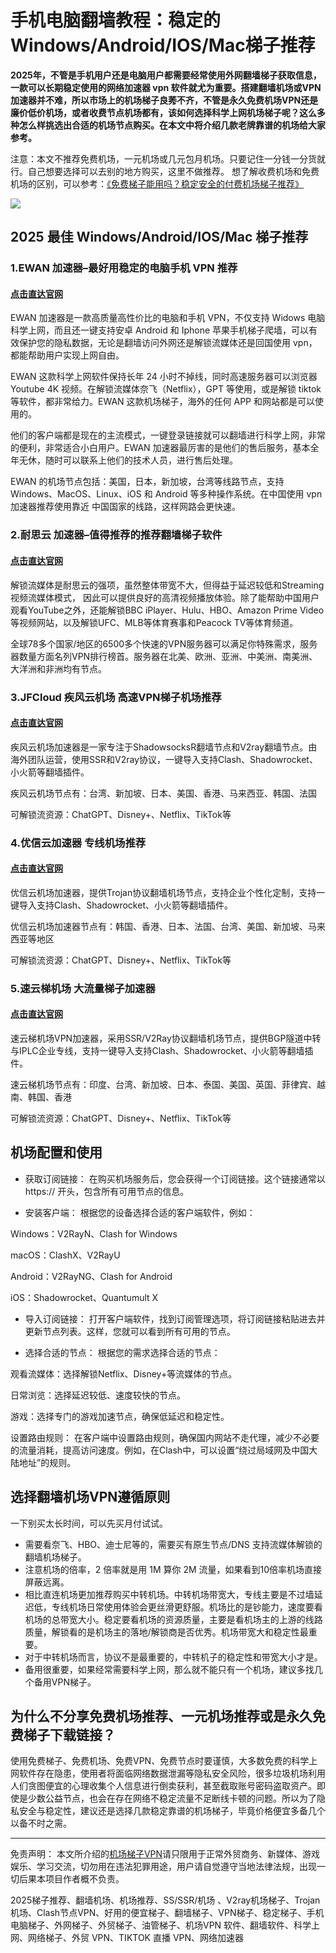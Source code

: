 # 手机电脑翻墙教程：稳定的Windows/Android/IOS/Mac梯子推荐

**2025年，不管是手机用户还是电脑用户都需要经常使用外网翻墙梯子获取信息，一款可以长期稳定使用的网络加速器 vpn 软件就尤为重要。搭建翻墙机场或VPN加速器并不难，所以市场上的机场梯子良莠不齐，不管是永久免费机场VPN还是廉价低价机场，或者收费节点机场都有，该如何选择科学上网机场梯子呢？这么多种怎么样挑选出合适的机场节点购买。在本文中将介绍几款老牌靠谱的机场给大家参考。**

注意：本文不推荐免费机场，一元机场或几元包月机场。只要记住一分钱一分货就行。自己想要选择可以去别的地方购买，这里不做推荐。 想了解收费机场和免费机场的区别，可以参考：[《免费梯子能用吗？稳定安全的付费机场梯子推荐》](https://2027vpn.net/%e4%bb%98%e8%b4%b9%e6%a2%af%e5%ad%90/)

![](https://www.cnvintage.org/assets/files/2025-04-02/1743601559-246446-image.png)

## 2025 最佳 Windows/Android/IOS/Mac 梯子推荐

### 1.EWAN 加速器–最好用稳定的电脑手机 VPN 推荐

#### [点击直达官网](https://affgo.cc/ewan)

EWAN  加速器是一款高质量高性价比的电脑和手机 VPN，不仅支持 Widows 电脑科学上网，而且还一键支持安卓 Android 和 Iphone 苹果手机梯子爬墙，可以有效保护您的隐私数据，无论是翻墙访问外网还是解锁流媒体还是回国使用 vpn，都能帮助用户实现上网自由。

EWAN  这款科学上网软件保持长年 24 小时不掉线，同时高速服务器可以浏览器 Youtube 4K 视频。在解锁流媒体奈飞（Netflix），GPT 等使用，或是解锁 tiktok 等软件，都非常给力。EWAN  这款机场梯子，海外的任何 APP 和网站都是可以使用的。

他们的客户端都是现在的主流模式，一键登录链接就可以翻墙进行科学上网，非常的便利，非常适合小白用户。EWAN 加速器最厉害的是他们的售后服务，基本全年无休，随时可以联系上他们的技术人员，进行售后处理。

EWAN  的机场节点包括：美国，日本，新加坡，台湾等线路节点，支持 Windows、MacOS、Linux、iOS 和 Android 等多种操作系统。在中国使用 vpn 加速器推荐使用靠近 中国国家的线路，这样网路会更快速。

### 2.耐思云 加速器–值得推荐的推荐翻墙梯子软件

#### [点击直达官网](https://affgo.cc/nisi)

解锁流媒体是耐思云的强项，虽然整体带宽不大，但得益于延迟较低和Streaming视频流媒体模式，
因此可以提供良好的高清视频播放体验。除了能帮助中国用户观看YouTube之外，还能解锁BBC iPlayer、Hulu、HBO、Amazon Prime Video等视频网站，以及解锁UFC、MLB等体育赛事和Peacock TV等体育频道。

全球78多个国家/地区的6500多个快速的VPN服务器可以满足你特殊需求，服务器数量方面名列VPN排行榜首。服务器在北美、欧洲、亚洲、中美洲、南美洲、大洋洲和非洲均有节点。

### 3.JFCloud 疾风云机场 高速VPN梯子机场推荐

#### [点击直达官网](https://affgo.cc/jife)

疾风云机场加速器是一家专注于ShadowsocksR翻墙节点和V2ray翻墙节点。由海外团队运营，使用SSR和V2ray协议，一键导入支持Clash、Shadowrocket、小火箭等翻墙插件。

疾风云机场节点有：台湾、新加坡、日本、美国、香港、马来西亚、韩国、法国

可解锁流资源：ChatGPT、Disney+、Netflix、TikTok等

### 4.优信云加速器 专线机场推荐

#### [点击直达官网](https://affgo.cc/uxin)

优信云机场加速器，提供Trojan协议翻墙机场节点，支持企业个性化定制，支持一键导入支持Clash、Shadowrocket、小火箭等翻墙插件。

优信云机场加速器节点有：韩国、香港、日本、法国、台湾、美国、新加坡、马来西亚等地区

可解锁流资源：ChatGPT、Disney+、Netflix、TikTok等

### 5.速云梯机场 大流量梯子加速器

#### [点击直达官网](https://affgo.cc/suyu)

速云梯机场VPN加速器，采用SSR/V2Ray协议翻墙机场节点，提供BGP隧道中转与IPLC企业专线，支持一键导入支持Clash、Shadowrocket、小火箭等翻墙插件。

速云梯机场节点有：印度、台湾、新加坡、日本、泰国、美国、英国、菲律宾、越南、韩国、香港

可解锁流资源：ChatGPT、Disney+、Netflix、TikTok等

## 机场配置和使用

- 获取订阅链接： 在购买机场服务后，您会获得一个订阅链接。这个链接通常以 https:// 开头，包含所有可用节点的信息。

- 安装客户端： 根据您的设备选择合适的客户端软件，例如：

Windows：V2RayN、Clash for Windows

macOS：ClashX、V2RayU

Android：V2RayNG、Clash for Android

iOS：Shadowrocket、Quantumult X

- 导入订阅链接： 打开客户端软件，找到订阅管理选项，将订阅链接粘贴进去并更新节点列表。这样，您就可以看到所有可用的节点。

- 选择合适的节点： 根据您的需求选择合适的节点：

观看流媒体：选择解锁Netflix、Disney+等流媒体的节点。

日常浏览：选择延迟较低、速度较快的节点。

游戏：选择专门的游戏加速节点，确保低延迟和稳定性。

设置路由规则： 在客户端中设置路由规则，确保国内网站不走代理，减少不必要的流量消耗，提高访问速度。例如，在Clash中，可以设置“绕过局域网及中国大陆地址”的规则。

## 选择翻墙机场VPN遵循原则

一下别买太长时间，可以先买月付试试。

- 需要看奈飞、HBO、迪士尼等的，需要买有原生节点/DNS 支持流媒体解锁的翻墙机场梯子。
- 注意机场的倍率，2 倍率就是用 1M 算你 2M 流量，如果看到10倍率机场直接屏蔽远离。
- 相比直连机场更加推荐购买中转机场。中转机场带宽大，专线主要是不过墙延迟低，专线机场日常使用体验会更丝滑更舒服。机场比的是钞能力，速度要看机场的总带宽大小。稳定要看机场的资源质量，主要是看机场主的上游的线路质量，解锁看的是机场主的落地/解锁商是否优秀。机场带宽大和稳定性最重要。
- 对于中转机场而言，协议不是最重要的，中转机子的稳定性和带宽大小才是。
- 备用很重要，如果经常需要科学上网，那么就不能只有一个机场，建议多找几个备用VPN梯子。

## 为什么不分享免费机场推荐、一元机场推荐或是永久免费梯子下载链接？

使用免费梯子、免费机场、免费VPN、免费节点时要谨慎，大多数免费的科学上网软件存在隐患，使用者将面临网络数据泄漏等隐私安全风险，很多垃圾机场利用人们贪图便宜的心理收集个人信息进行倒卖获利，甚至截取账号密码盗取资产。即使是少数公益节点，也会在存在网络不稳定流量不足断线卡顿的问题。所以为了隐私安全与稳定性，建议还是选择几款稳定靠谱的机场梯子，毕竟价格便宜多备几个以备不时之需。

---

免责声明： 本文所介绍的[机场梯子VPN](https://gitlab.com/cnvpn/Best_jichang)请只限用于正常外贸商务、新媒体、游戏娱乐、学习交流，切勿用在违法犯罪用途，用户请自觉遵守当地法律法规，出现一切后果本项目作者概不负责。

2025梯子推荐、翻墙机场、机场推荐、SS/SSR/机场 、V2ray机场梯子、Trojan机场、Clash节点VPN、好用的便宜梯子、翻墙梯子、VPN梯子、稳定梯子、手机电脑梯子、外网梯子、外贸梯子、油管梯子、机场VPN 软件、翻墙软件、科学上网、网络梯子、外贸 VPN、TIKTOK 直播 VPN、网络加速器
